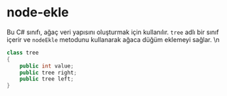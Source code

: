 # node-ekle

Bu C# sınıfı, ağaç veri yapısını oluşturmak için kullanılır. `tree` adlı bir sınıf içerir ve `nodeEkle` metodunu kullanarak ağaca düğüm eklemeyi sağlar.
\n
```csharp
class tree
{
    public int value;
    public tree right;
    public tree left;
}
```
